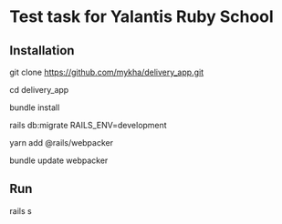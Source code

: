 # Test task for Yalantis Ruby School

## Installation

git clone https://github.com/mykha/delivery_app.git

cd delivery_app

bundle install

rails db:migrate RAILS_ENV=development

yarn add @rails/webpacker

bundle update webpacker

## Run

rails s
